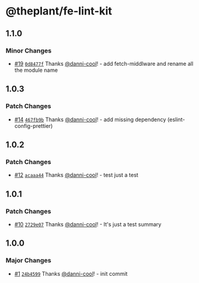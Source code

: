# @theplant/fe-lint-kit

## 1.1.0

### Minor Changes

- [#19](https://github.com/theplant/qor5-fe-infra/pull/19) [`0d8477f`](https://github.com/theplant/qor5-fe-infra/commit/0d8477f7361dbd845d8b21ea12bc76454ace205d) Thanks [@danni-cool](https://github.com/danni-cool)! - add fetch-middlware and rename all the module name

## 1.0.3

### Patch Changes

- [#14](https://github.com/theplant/qor5-fe-infra/pull/14) [`467fb9b`](https://github.com/theplant/qor5-fe-infra/commit/467fb9b9cb8e054611a26123240d1f2170963601) Thanks [@danni-cool](https://github.com/danni-cool)! - add missing dependency (eslint-config-prettier)

## 1.0.2

### Patch Changes

- [#12](https://github.com/theplant/qor5-fe-infra/pull/12) [`acaaa44`](https://github.com/theplant/qor5-fe-infra/commit/acaaa449a044bca2d91aff3d85b8539a9f6f5678) Thanks [@danni-cool](https://github.com/danni-cool)! - test just a test

## 1.0.1

### Patch Changes

- [#10](https://github.com/theplant/qor5-fe-infra/pull/10) [`2729e07`](https://github.com/theplant/qor5-fe-infra/commit/2729e07d31bfc1ef6853b75ae7c3876ce2c1ce7b) Thanks [@danni-cool](https://github.com/danni-cool)! - It's just a test summary

## 1.0.0

### Major Changes

- [#1](https://github.com/theplant/qor5-fe-infra/pull/1) [`24b4599`](https://github.com/theplant/qor5-fe-infra/commit/24b459983de1b0c34f0408cc937197fbaebcc6c8) Thanks [@danni-cool](https://github.com/danni-cool)! - init commit
